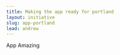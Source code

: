 ```yaml
---
title: Making the app ready for portland
layout: initiative
slug: app-portland
lead: andrew
---
```


App Amazing
